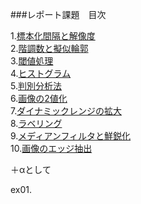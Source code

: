 ###レポート課題　目次

1.[標本化間隔と解像度](/Report/report1.md)  
2.[階調数と擬似輪郭]()  
3.[閾値処理]()  
4.[ヒストグラム]()  
5.[判別分析法]()  
6.[画像の2値化]()  
7.[ダイナミックレンジの拡大]()  
8.[ラベリング]()  
9.[メディアンフィルタと鮮鋭化]()  
10.[画像のエッジ抽出]()  
  
＋αとして  
  
ex01.[]()  
  